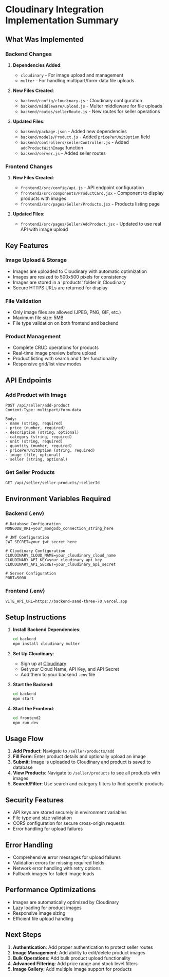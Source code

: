# Cloudinary Integration Implementation Summary

## What Was Implemented

### Backend Changes

1. **Dependencies Added**:
   - `cloudinary` - For image upload and management
   - `multer` - For handling multipart/form-data file uploads

2. **New Files Created**:
   - `backend/config/cloudinary.js` - Cloudinary configuration
   - `backend/middleware/upload.js` - Multer middleware for file uploads
   - `backend/routes/sellerRoute.js` - New routes for seller operations

3. **Updated Files**:
   - `backend/package.json` - Added new dependencies
   - `backend/models/Product.js` - Added `pricePerUnitOption` field
   - `backend/controllers/sellerController.js` - Added `addProductWithImage` function
   - `backend/server.js` - Added seller routes

### Frontend Changes

1. **New Files Created**:
   - `frontend2/src/config/api.js` - API endpoint configuration
   - `frontend2/src/components/ProductCard.jsx` - Component to display products with images
   - `frontend2/src/pages/Seller/Products.jsx` - Products listing page

2. **Updated Files**:
   - `frontend2/src/pages/Seller/AddProduct.jsx` - Updated to use real API with image upload

## Key Features

### Image Upload & Storage
- Images are uploaded to Cloudinary with automatic optimization
- Images are resized to 500x500 pixels for consistency
- Images are stored in a 'products' folder in Cloudinary
- Secure HTTPS URLs are returned for display

### File Validation
- Only image files are allowed (JPEG, PNG, GIF, etc.)
- Maximum file size: 5MB
- File type validation on both frontend and backend

### Product Management
- Complete CRUD operations for products
- Real-time image preview before upload
- Product listing with search and filter functionality
- Responsive grid/list view modes

## API Endpoints

### Add Product with Image
```
POST /api/seller/add-product
Content-Type: multipart/form-data

Body:
- name (string, required)
- price (number, required)
- description (string, optional)
- category (string, required)
- unit (string, required)
- quantity (number, required)
- pricePerUnitOption (string, required)
- image (file, optional)
- seller (string, optional)
```

### Get Seller Products
```
GET /api/seller/seller-products/:sellerId
```

## Environment Variables Required

### Backend (.env)
```env
# Database Configuration
MONGODB_URI=your_mongodb_connection_string_here

# JWT Configuration
JWT_SECRET=your_jwt_secret_here

# Cloudinary Configuration
CLOUDINARY_CLOUD_NAME=your_cloudinary_cloud_name
CLOUDINARY_API_KEY=your_cloudinary_api_key
CLOUDINARY_API_SECRET=your_cloudinary_api_secret

# Server Configuration
PORT=5000
```

### Frontend (.env)
```env
VITE_API_URL=https://backend-sand-three-70.vercel.app
```

## Setup Instructions

1. **Install Backend Dependencies**:
   ```bash
   cd backend
   npm install cloudinary multer
   ```

2. **Set Up Cloudinary**:
   - Sign up at [Cloudinary](https://cloudinary.com/)
   - Get your Cloud Name, API Key, and API Secret
   - Add them to your backend `.env` file

3. **Start the Backend**:
   ```bash
   cd backend
   npm start
   ```

4. **Start the Frontend**:
   ```bash
   cd frontend2
   npm run dev
   ```

## Usage Flow

1. **Add Product**: Navigate to `/seller/products/add`
2. **Fill Form**: Enter product details and optionally upload an image
3. **Submit**: Image is uploaded to Cloudinary and product is saved to database
4. **View Products**: Navigate to `/seller/products` to see all products with images
5. **Search/Filter**: Use search and category filters to find specific products

## Security Features

- API keys are stored securely in environment variables
- File type and size validation
- CORS configuration for secure cross-origin requests
- Error handling for upload failures

## Error Handling

- Comprehensive error messages for upload failures
- Validation errors for missing required fields
- Network error handling with retry options
- Fallback images for failed image loads

## Performance Optimizations

- Images are automatically optimized by Cloudinary
- Lazy loading for product images
- Responsive image sizing
- Efficient file upload handling

## Next Steps

1. **Authentication**: Add proper authentication to protect seller routes
2. **Image Management**: Add ability to edit/delete product images
3. **Bulk Operations**: Add bulk product upload functionality
4. **Advanced Filtering**: Add price range and stock level filters
5. **Image Gallery**: Add multiple image support for products 